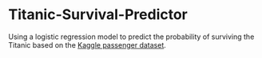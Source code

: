# Titanic-Survival-Predictor

Using a logistic regression model to predict the probability of surviving the Titanic based on the [Kaggle passenger dataset](https://www.kaggle.com/c/titanic).
